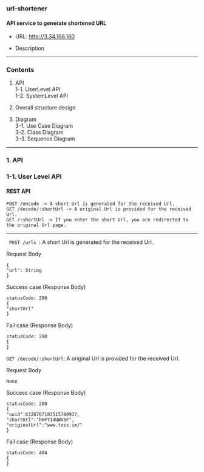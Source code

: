 ### url-shortener

#### API service to generate shortened URL

+ URL: http://3.34.166.160

+ Description


---

### Contents

1. API    
    1-1. UserLevel API    
    1-2. SystemLevel API    

2. Overall structure design    

3. Diagram    
    3-1. Use Case Diagram    
    3-2. Class Diagram    
    3-3. Sequence Diagram    
    
---

### 1. API

### 1-1. User Level API

#### REST API
```
POST /encode -> A short Url is generated for the received Url.
GET /decode/:shortUrl -> A original Url is provided for the received Url.
GET /:shortUrl -> If you enter the short Url, you are redirected to the original Url page.
```

---

<code> POST /urls </code>: A short Url is generated for the received Url.

Request Body
```
{
"url": String
}
```
Success case (Response Body)
```
statusCode: 200
{
"shortUrl"
}
```

Fail case (Response Body)

```
statusCode: 200
{
}
```

<code>GET /decode/:shortUrl</code>: A original Url is provided for the received Url.

Request Body
```
None
```

Success case (Response Body)

```
statusCode: 200
{
"uuid":6328767103515780937,
"shortUrl":"hHFY14UWV5F",
"originalUrl":"www.toss.im/"
}
```

Fail case (Response Body)

```
statusCode: 404
{
}

